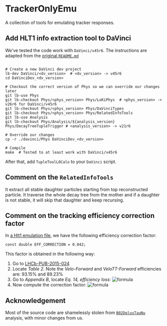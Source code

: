 # TrackerOnlyEmu
A collection of tools for emulating tracker responses.


## Add HLT1 info extraction tool to DaVinci
We've tested the code work with `DaVinci/v45r6`. The instructions are adapted from the
[original `README.md`](https://gitlab.cern.ch/lhcb-slb/B02DplusTauNu/-/blob/master/tuple_production/tuple_tools_src/RelatedInfoTools/README.md)

```shell

# Create a new DaVinci dev project
lb-dev DaVinci/<dv_version>  # <dv_version> -> v45r6
cd DaVinciDev_<dv_version>

# Checkout the correct version of Phys so we can override our changes later
git lb-use Phys
git lb-checkout Phys/<phys_version> Phys/LoKiPhys  # <phys_version> -> v26r6 for DaVinci/v45r6
git lb-checkout Phys/<phys_version> Phys/DaVinciTypes
git lb-checkout Phys/<phys_version> Phys/RelatedInfoTools
git lb-use Analysis
git lb-checkout Phys/Analysis/${analysis_version} Phys/DecayTreeTupleTrigger # <analysis_version> -> v21r6

# Override our changes
cp -r ./davinci/Phys DaVinciDev_<dv_version>

# Compile
make  # Tested to at least work with DaVinci/v45r6
```

After that, add `TupleToolL0Calo` to your `DaVinci` script.


## Comment on the `RelatedInfoTools`

It extract all stable daughter particles starting from top reconstructed
particle. It traverse the whole decay tree from the mother and if a daughter
is not stable, it will skip that daughter and keep recursing.


## Comment on the tracking efficiency correction factor

In [a Hlt1 emulation file](./TrackerOnlyEmu/triggers/hlt1/run2-Hlt1GEC.h),
we have the following efficiency correction factor:
```
const double EFF_CORRECTION = 0.042;
```

This factor is obtained in the following way:

1. Go to [LHCb-PUB-2015-024](https://cds.cern.ch/record/2105078/files/LHCb-PUB-2015-024.pdf)
2. Locate _Table 2_. Note the _Velo-Forward_ and _VeloTT-Forward_ efficiencies are:
    93.15% and 89.23%
3. Go to _Appendix B_, locate _Eq. 14, efficiency loss_:
    ![formula](https://render.githubusercontent.com/render/math?math=\text{efficiency%20loss}%20=%20\left(1%20-%20\frac{N_{\text{VeloTT-Forward}}}{N_{\text{Velo-Forward}}}%20\right))
4. Now compute the correction factor:
    ![formula](https://render.githubusercontent.com/render/math?math=\text{correction}%20=%20\left(1%20-%20\frac{0.8923}{0.9315}%20\right)%20=%200.042)


## Acknowledgement
Most of the source code are shamelessly stolen from [`B02DplusTauNu`](https://gitlab.cern.ch/lhcb-slb/B02DplusTauNu) analysis,
with minor changes from us.
